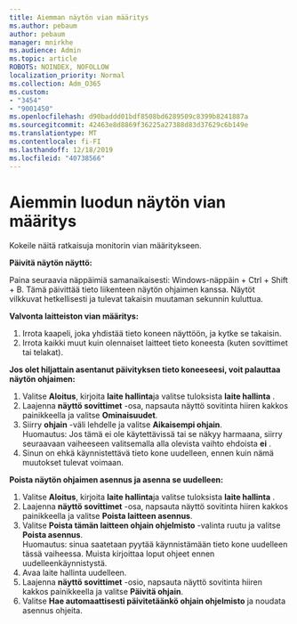 ```yaml
---
title: Aiemman näytön vian määritys
ms.author: pebaum
author: pebaum
manager: mnirkhe
ms.audience: Admin
ms.topic: article
ROBOTS: NOINDEX, NOFOLLOW
localization_priority: Normal
ms.collection: Adm_O365
ms.custom:
- "3454"
- "9001450"
ms.openlocfilehash: d90baddd01bdf8508bd6289509c8399b8241887a
ms.sourcegitcommit: 42463e8d8869f36225a27388d83d37629c6b149e
ms.translationtype: MT
ms.contentlocale: fi-FI
ms.lasthandoff: 12/18/2019
ms.locfileid: "40738566"
---
```

# <a name="troubleshoot-an-existing-monitor"></a>Aiemmin luodun näytön vian määritys

Kokeile näitä ratkaisuja monitorin vian määritykseen. 

**Päivitä näytön näyttö:**

Paina seuraavia näppäimiä samanaikaisesti: Windows-näppäin + Ctrl + Shift + B. Tämä päivittää tieto liikenteen näytön ohjaimen kanssa. Näytöt vilkkuvat hetkellisesti ja tulevat takaisin muutaman sekunnin kuluttua.

**Valvonta laitteiston vian määritys:**

1. Irrota kaapeli, joka yhdistää tieto koneen näyttöön, ja kytke se takaisin.
2. Irrota kaikki muut kuin olennaiset laitteet tieto koneesta (kuten sovittimet tai telakat).

**Jos olet hiljattain asentanut päivityksen tieto koneeseesi, voit palauttaa näytön ohjaimen:**

1. Valitse **Aloitus**, kirjoita **laite hallinta**ja valitse tuloksista **laite hallinta** .
2. Laajenna **näyttö sovittimet** -osa, napsauta näyttö sovitinta hiiren kakkos painikkeella ja valitse **Ominaisuudet**.
3. Siirry **ohjain** -väli lehdelle ja valitse **Aikaisempi ohjain**. <br>
Huomautus: Jos tämä ei ole käytettävissä tai se näkyy harmaana, siirry seuraavaan vaiheeseen valitsemalla alla olevista vaihto ehdoista **ei** .
4. Sinun on ehkä käynnistettävä tieto kone uudelleen, ennen kuin nämä muutokset tulevat voimaan.

**Poista näytön ohjaimen asennus ja asenna se uudelleen:**

1. Valitse **Aloitus**, kirjoita **laite hallinta**ja valitse tuloksista **laite hallinta** .
2. Laajenna **näyttö sovittimet** -osa, napsauta näyttö sovitinta hiiren kakkos painikkeella ja valitse **Poista laitteen asennus**. 
3. Valitse **Poista tämän laitteen ohjain ohjelmisto** -valinta ruutu ja valitse **Poista asennus**.<br>
Huomautus: sinua saatetaan pyytää käynnistämään tieto kone uudelleen tässä vaiheessa. Muista kirjoittaa loput ohjeet ennen uudelleenkäynnistystä.
4. Avaa laite hallinta uudelleen.
5. Laajenna **näyttö sovittimet** -osio, napsauta näyttö sovitinta hiiren kakkos painikkeella ja valitse **Päivitä ohjain**.
6. Valitse **Hae automaattisesti päivitetäänkö ohjain ohjelmisto** ja noudata asennus ohjeita.